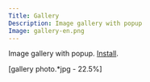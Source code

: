 ```yaml
---
Title: Gallery
Description: Image gallery with popup
Image: gallery-en.png
---
```

Image gallery with popup. 
[Install](https://github.com/datenstrom/yellow-extensions/tree/master/features/gallery).

[gallery photo.*jpg - 22.5%]